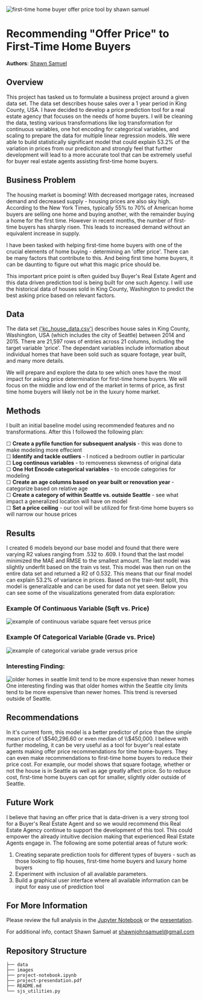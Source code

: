![first-time home buyer offer price tool by shawn samuel](images/house-price-prediction-banner.png)
# Recommending "Offer Price" to First-Time Home Buyers

**Authors**: [Shawn Samuel](mailto:shawnjohnsamuel@gmail.com)  

## Overview

This project has tasked us to formulate a business project around a given data set. The data set describes house sales over a 1 year period in King County, USA. I have decided to develop a price prediction tool for a real estate agency that focuses on the needs of home buyers. I will be cleaning the data, testing various transformations like log transformation for continuous variables, one hot encoding for categorical variables, and scaling to prepare the data for multiple linear regression models. We were able to build statistically significant model that could explain 53.2% of the variation in prices from our prediciton and strongly feel that further development will lead to a more accurate tool that can be extremely useful for buyer real estate agents assisting first-time home buyers.

## Business Problem

The housing market is booming! With decreased mortgage rates, increased demand and decreased supply - housing prices are also sky high. According to the New York Times, typically 55% to 70% of American home buyers are selling one home and buying another, with the remainder buying a home for the first time. However in recent months, the number of first-time buyers has sharply risen. This leads to increased demand without an equivalent increase in supply. 

I have been tasked with helping first-time home buyers with one of the crucial elements of home buying - determining an 'offer price'. There can be many factors that contribute to this. And being first time home buyers, it can be daunting to figure out what this magic price should be. 

This important price point is often guided buy Buyer's Real Estate Agent and this data driven prediction tool is being built for one such Agency. I will use the historical data of houses sold in King County, Washington to predict the best asking price based on relevant factors.  

## Data

The data set [('kc_house_data.csv')](data/kc_house_data.csv) describes house sales in King County, Washington, USA (which includes the city of Seattle) between 2014 and 2015. There are 21,597 rows of entries across 21 columns, including the target variable 'price'. The dependant variables include information about individual homes that have been sold such as square footage, year built, and many more details. 

We will prepare and explore the data to see which ones have the most impact for asking price determination for first-time home buyers. We will focus on the middle and low end of the market in terms of price, as first time home buyers will likely not be in the luxury home market.

## Methods

I built an initial baseline model using recommended features and no transformations. After this I followed the following plan:

☐ **Create a pyfile function for subsequent analysis** - this was done to make modeling more effecient  
☐ **Identify and tackle outliers** - I noticed a bedroom outlier in particular  
☐ **Log continous variables** - to removeness skewness of original data  
☐ **One Hot Encode categorical variables** - to encode categories for modeling  
☐ **Create an age columns based on year built or renovation year** - categorize based on relative age  
☐ **Create a category of within Seattle vs. outside Seattle** - see what impact a generalized location will have on model  
☐ **Set a price ceiling** - our tool will be utilized for first-time home buyers so will narrow our house prices  

## Results

I created 6 models beyond our base model and found that there were varying R2 values ranging from .532 to .609. I found that the last model minimized the MAE and RMSE to the smallest amount. The last model was slightly underfit based on the train vs test. This model was then run on the entire data set and returned a R2 of 0.532. This means that our final model can explain 53.2% of variance in prices. Based on the train-test split, this model is generalizable and can be used for data not yet seen.  Below you can see some of the visualizations generated from data exploration:  

### Example Of Continuous Variable (Sqft vs. Price)  
![example of continuous variabe square feet versus price](images/cont_variable_sqft_vs_price.png)

### Example Of Categorical Variable (Grade vs. Price)  
![example of categorical variabe grade versus price](images/cat_variable_grade_vs_price.png)

### Interesting Finding:
![older homes in seattle limit tend to be more expensive than newer homes](images/age_vs_price_in_or_out_seattle.png)  
One interesting finding was that older homes within the Seattle city limits tend to be more expensive than newer homes. This trend is reversed outside of Seattle.   

## Recommendations

In it's current form, this model is a better predictor of price than the simple mean price of \\$540,296.60 or even median of \\$450,000. I believe with further modeling, it can be very useful as a tool for buyer's real estate agents making offer price recommendations for time home-buyers. They can even make recommendations to first-time home buyers to reduce their price cost. For example, our model shows that square footage, whether or not the house is in Seattle as well as age greatly affect price. So to reduce cost, first-time home buyers can opt for smaller, slightly older outside of Seattle.

## Future Work

I believe that having an offer price that is data-driven is a very strong tool for a Buyer's Real Estate Agent and so we would recommend this Real Estate Agency continue to support the development of this tool. This could empower the already intuitive decision making that experienced Real Estate Agents engage in. The following are some potential areas of future work:

1) Creating separate prediction tools for different types of buyers - such as those looking to flip houses, first-time home buyers and luxury home buyers    
2) Experiment with inclusion of all available parameters.  
3) Build a graphical user interface where all available information can be input for easy use of prediction tool

## For More Information

Please review the full analysis in the [Jupyter Notebook](project-notebook.ipynb) or the [presentation](project-presentation.pdf).

For additional info, contact Shawn Samuel at [shawnjohnsamuel@gmail.com](mailto:shawnjohnsamuel@gmail.com)

## Repository Structure

```
├── data
├── images
├── project-notebook.ipynb
├── project-presendation.pdf
├── README.md
└── sjs_utilities.py
```
